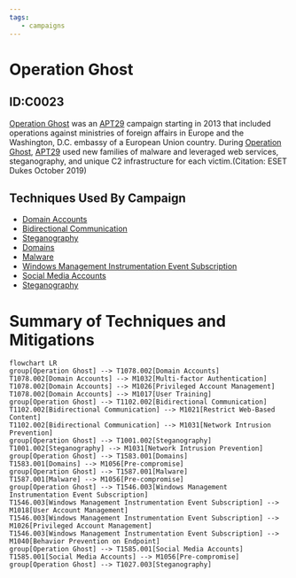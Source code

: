 ```yaml
---
tags:
   - campaigns
---
```

# Operation Ghost
## ID:C0023
[Operation Ghost](/mitre/campaigns/C0023) was an [APT29](/mitre/groups/G0016) campaign starting in 2013 that included operations against ministries of foreign affairs in Europe and the Washington, D.C. embassy of a European Union country. During [Operation Ghost](/mitre/campaigns/C0023), [APT29](/mitre/groups/G0016) used new families of malware and leveraged web services, steganography, and unique C2 infrastructure for each victim.(Citation: ESET Dukes October 2019)

## Techniques Used By Campaign
* [Domain Accounts](/mitre/techniques/T1078/002)
* [Bidirectional Communication](/mitre/techniques/T1102/002)
* [Steganography](/mitre/techniques/T1001/002)
* [Domains](/mitre/techniques/T1583/001)
* [Malware](/mitre/techniques/T1587/001)
* [Windows Management Instrumentation Event Subscription](/mitre/techniques/T1546/003)
* [Social Media Accounts](/mitre/techniques/T1585/001)
* [Steganography](/mitre/techniques/T1027/003)

# Summary of Techniques and Mitigations
```mermaid
flowchart LR
group[Operation Ghost] --> T1078.002[Domain Accounts]
T1078.002[Domain Accounts] --> M1032[Multi-factor Authentication]
T1078.002[Domain Accounts] --> M1026[Privileged Account Management]
T1078.002[Domain Accounts] --> M1017[User Training]
group[Operation Ghost] --> T1102.002[Bidirectional Communication]
T1102.002[Bidirectional Communication] --> M1021[Restrict Web-Based Content]
T1102.002[Bidirectional Communication] --> M1031[Network Intrusion Prevention]
group[Operation Ghost] --> T1001.002[Steganography]
T1001.002[Steganography] --> M1031[Network Intrusion Prevention]
group[Operation Ghost] --> T1583.001[Domains]
T1583.001[Domains] --> M1056[Pre-compromise]
group[Operation Ghost] --> T1587.001[Malware]
T1587.001[Malware] --> M1056[Pre-compromise]
group[Operation Ghost] --> T1546.003[Windows Management Instrumentation Event Subscription]
T1546.003[Windows Management Instrumentation Event Subscription] --> M1018[User Account Management]
T1546.003[Windows Management Instrumentation Event Subscription] --> M1026[Privileged Account Management]
T1546.003[Windows Management Instrumentation Event Subscription] --> M1040[Behavior Prevention on Endpoint]
group[Operation Ghost] --> T1585.001[Social Media Accounts]
T1585.001[Social Media Accounts] --> M1056[Pre-compromise]
group[Operation Ghost] --> T1027.003[Steganography]
```
